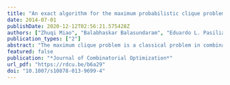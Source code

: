 ```yaml
---
title: "An exact algorithm for the maximum probabilistic clique problem"
date: 2014-07-01
publishDate: 2020-12-12T02:56:21.575428Z
authors: ["Zhuqi Miao", "Balabhaskar Balasundaram", "Eduardo L. Pasiliao"]
publication_types: ["2"]
abstract: "The maximum clique problem is a classical problem in combinatorial optimization that has a broad range of applications in graph-based data mining, social and biological network analysis  and a variety of other fields. This article investigates the problem when the edges fail independently with known probabilities. This leads to the maximum probabilistic clique problem, which is to find a subset of vertices of maximum cardinality that forms a clique with probability at least $þeta$ in [0,1], which is a user-specified probability threshold. We show that the probabilistic clique property is hereditary and extend a well-known exact combinatorial algorithm for the maximum clique problem to a  sampling-free exact algorithm for the maximum probabilistic clique problem. The performance of the algorithm is benchmarked  on a test-bed of DIMACS clique instances and on a randomly generated test-bed."
featured: false
publication: "*Journal of Combinatorial Optimization*"
url_pdf: "https://rdcu.be/b6a29"
doi: "10.1007/s10878-013-9699-4"
---
```


